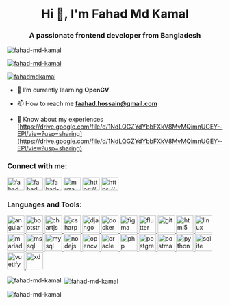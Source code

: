 <h1 align="center">Hi 👋, I'm Fahad Md Kamal</h1>
<h3 align="center">A passionate frontend developer from Bangladesh</h3>

<p align="left"> <img src="https://komarev.com/ghpvc/?username=fahad-md-kamal&label=Profile%20views&color=0e75b6&style=flat" alt="fahad-md-kamal" /> </p>

<p align="left"> <a href="https://github.com/ryo-ma/github-profile-trophy"><img src="https://github-profile-trophy.vercel.app/?username=fahad-md-kamal" alt="fahad-md-kamal" /></a> </p>

<p align="left"> <a href="https://twitter.com/fahadmdkamal" target="blank"><img src="https://img.shields.io/twitter/follow/fahadmdkamal?logo=twitter&style=for-the-badge" alt="fahadmdkamal" /></a> </p>

- 🌱 I’m currently learning **OpenCV**

- 📫 How to reach me **faahad.hossain@gmail.com**

- 📄 Know about my experiences [https://drive.google.com/file/d/1NdLQGZYdYbbFXkV8MvMQimnUGEY--EPl/view?usp=sharing](https://drive.google.com/file/d/1NdLQGZYdYbbFXkV8MvMQimnUGEY--EPl/view?usp=sharing)

<h3 align="left">Connect with me:</h3>
<p align="left">
<a href="https://twitter.com/fahadmdkamal" target="blank"><img align="center" src="https://cdn.jsdelivr.net/npm/simple-icons@3.0.1/icons/twitter.svg" alt="fahadmdkamal" height="30" width="40" /></a>
<a href="https://linkedin.com/in/fahad md kamal" target="blank"><img align="center" src="https://cdn.jsdelivr.net/npm/simple-icons@3.0.1/icons/linkedin.svg" alt="fahad md kamal" height="30" width="40" /></a>
<a href="https://stackoverflow.com/users/fahad-md-kamal" target="blank"><img align="center" src="https://cdn.jsdelivr.net/npm/simple-icons@3.0.1/icons/stackoverflow.svg" alt="fahad-md-kamal" height="30" width="40" /></a>
<a href="https://fb.com/muzammelhossainfahad" target="blank"><img align="center" src="https://cdn.jsdelivr.net/npm/simple-icons@3.0.1/icons/facebook.svg" alt="muzammelhossainfahad" height="30" width="40" /></a>
<a href="https://www.youtube.com/c/https://www.youtube.com/channel/uce57oltqwaasa25zrtx-new?view_as=subscriber" target="blank"><img align="center" src="https://cdn.jsdelivr.net/npm/simple-icons@3.0.1/icons/youtube.svg" alt="https://www.youtube.com/channel/uce57oltqwaasa25zrtx-new?view_as=subscriber" height="30" width="40" /></a>
<a href="https://www.hackerrank.com/https://www.hackerrank.com/faahad_hossain" target="blank"><img align="center" src="https://cdn.jsdelivr.net/npm/simple-icons@3.0.1/icons/hackerrank.svg" alt="https://www.hackerrank.com/faahad_hossain" height="30" width="40" /></a>
</p>

<h3 align="left">Languages and Tools:</h3>
<p align="left"> <a href="https://angular.io" target="_blank"> <img src="https://devicons.github.io/devicon/devicon.git/icons/angularjs/angularjs-original.svg" alt="angularjs" width="40" height="40"/> </a> <a href="https://getbootstrap.com" target="_blank"> <img src="https://devicons.github.io/devicon/devicon.git/icons/bootstrap/bootstrap-plain.svg" alt="bootstrap" width="40" height="40"/> </a> <a href="https://www.chartjs.org" target="_blank"> <img src="https://www.chartjs.org/media/logo-title.svg" alt="chartjs" width="40" height="40"/> </a> <a href="https://www.w3schools.com/cs/" target="_blank"> <img src="https://devicons.github.io/devicon/devicon.git/icons/csharp/csharp-original.svg" alt="csharp" width="40" height="40"/> </a> <a href="https://www.djangoproject.com/" target="_blank"> <img src="https://devicons.github.io/devicon/devicon.git/icons/django/django-original.svg" alt="django" width="40" height="40"/> </a> <a href="https://www.docker.com/" target="_blank"> <img src="https://devicons.github.io/devicon/devicon.git/icons/docker/docker-original-wordmark.svg" alt="docker" width="40" height="40"/> </a> <a href="https://www.figma.com/" target="_blank"> <img src="https://www.vectorlogo.zone/logos/figma/figma-icon.svg" alt="figma" width="40" height="40"/> </a> <a href="https://flutter.dev" target="_blank"> <img src="https://www.vectorlogo.zone/logos/flutterio/flutterio-icon.svg" alt="flutter" width="40" height="40"/> </a> <a href="https://git-scm.com/" target="_blank"> <img src="https://www.vectorlogo.zone/logos/git-scm/git-scm-icon.svg" alt="git" width="40" height="40"/> </a> <a href="https://www.w3.org/html/" target="_blank"> <img src="https://devicons.github.io/devicon/devicon.git/icons/html5/html5-original-wordmark.svg" alt="html5" width="40" height="40"/> </a> <a href="https://www.linux.org/" target="_blank"> <img src="https://devicons.github.io/devicon/devicon.git/icons/linux/linux-original.svg" alt="linux" width="40" height="40"/> </a> <a href="https://mariadb.org/" target="_blank"> <img src="https://www.vectorlogo.zone/logos/mariadb/mariadb-icon.svg" alt="mariadb" width="40" height="40"/> </a> <a href="https://www.microsoft.com/en-us/sql-server" target="_blank"> <img src="https://cdn.worldvectorlogo.com/logos/microsoft-sql-server.svg" alt="mssql" width="40" height="40"/> </a> <a href="https://www.mysql.com/" target="_blank"> <img src="https://devicons.github.io/devicon/devicon.git/icons/mysql/mysql-original-wordmark.svg" alt="mysql" width="40" height="40"/> </a> <a href="https://nodejs.org" target="_blank"> <img src="https://devicons.github.io/devicon/devicon.git/icons/nodejs/nodejs-original-wordmark.svg" alt="nodejs" width="40" height="40"/> </a> <a href="https://opencv.org/" target="_blank"> <img src="https://www.vectorlogo.zone/logos/opencv/opencv-icon.svg" alt="opencv" width="40" height="40"/> </a> <a href="https://www.oracle.com/" target="_blank"> <img src="https://devicons.github.io/devicon/devicon.git/icons/oracle/oracle-original.svg" alt="oracle" width="40" height="40"/> </a> <a href="https://www.php.net" target="_blank"> <img src="https://devicons.github.io/devicon/devicon.git/icons/php/php-original.svg" alt="php" width="40" height="40"/> </a> <a href="https://www.postgresql.org" target="_blank"> <img src="https://devicons.github.io/devicon/devicon.git/icons/postgresql/postgresql-original-wordmark.svg" alt="postgresql" width="40" height="40"/> </a> <a href="https://postman.com" target="_blank"> <img src="https://www.vectorlogo.zone/logos/getpostman/getpostman-icon.svg" alt="postman" width="40" height="40"/> </a> <a href="https://www.python.org" target="_blank"> <img src="https://devicons.github.io/devicon/devicon.git/icons/python/python-original.svg" alt="python" width="40" height="40"/> </a> <a href="https://www.sqlite.org/" target="_blank"> <img src="https://www.vectorlogo.zone/logos/sqlite/sqlite-icon.svg" alt="sqlite" width="40" height="40"/> </a> <a href="https://vuetifyjs.com/en/" target="_blank"> <img src="https://bestofjs.org/logos/vuetify.svg" alt="vuetify" width="40" height="40"/> </a> <a href="https://www.adobe.com/products/xd.html" target="_blank"> <img src="https://cdn.worldvectorlogo.com/logos/adobe-xd.svg" alt="xd" width="40" height="40"/> </a> </p>

<p><img align="left" src="https://github-readme-stats.vercel.app/api/top-langs?username=fahad-md-kamal&show_icons=true&locale=en&layout=compact" alt="fahad-md-kamal" /></p>

<p>&nbsp;<img align="center" src="https://github-readme-stats.vercel.app/api?username=fahad-md-kamal&show_icons=true&locale=en" alt="fahad-md-kamal" /></p>

<p><img align="center" src="https://github-readme-streak-stats.herokuapp.com/?user=fahad-md-kamal&" alt="fahad-md-kamal" /></p>

